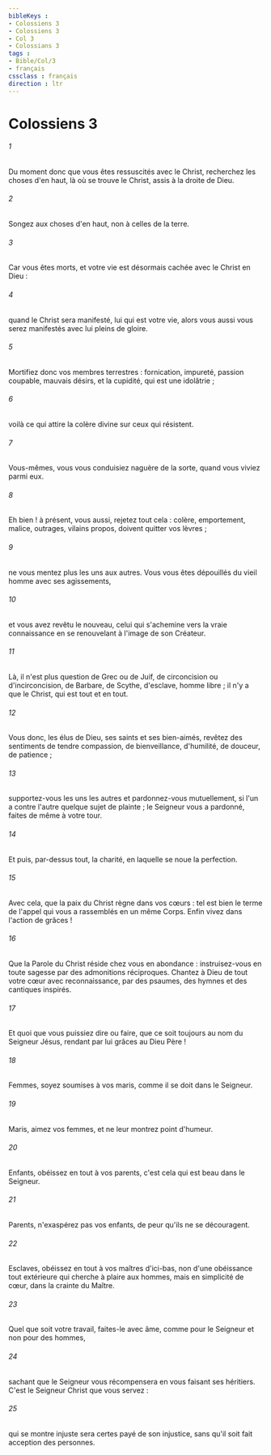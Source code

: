 ```yaml
---
bibleKeys : 
- Colossiens 3
- Colossiens 3
- Col 3
- Colossians 3
tags : 
- Bible/Col/3
- français
cssclass : français
direction : ltr
---
```


# Colossiens 3

###### 1
Du moment donc que vous êtes ressuscités avec le Christ, recherchez les choses d'en haut, là où se trouve le Christ, assis à la droite de Dieu. 
###### 2
Songez aux choses d'en haut, non à celles de la terre. 
###### 3
Car vous êtes morts, et votre vie est désormais cachée avec le Christ en Dieu : 
###### 4
quand le Christ sera manifesté, lui qui est votre vie, alors vous aussi vous serez manifestés avec lui pleins de gloire. 
###### 5
Mortifiez donc vos membres terrestres : fornication, impureté, passion coupable, mauvais désirs, et la cupidité, qui est une idolâtrie ; 
###### 6
voilà ce qui attire la colère divine sur ceux qui résistent. 
###### 7
Vous-mêmes, vous vous conduisiez naguère de la sorte, quand vous viviez parmi eux. 
###### 8
Eh bien ! à présent, vous aussi, rejetez tout cela : colère, emportement, malice, outrages, vilains propos, doivent quitter vos lèvres ; 
###### 9
ne vous mentez plus les uns aux autres. Vous vous êtes dépouillés du vieil homme avec ses agissements, 
###### 10
et vous avez revêtu le nouveau, celui qui s'achemine vers la vraie connaissance en se renouvelant à l'image de son Créateur. 
###### 11
Là, il n'est plus question de Grec ou de Juif, de circoncision ou d'incirconcision, de Barbare, de Scythe, d'esclave, homme libre ; il n'y a que le Christ, qui est tout et en tout. 
###### 12
Vous donc, les élus de Dieu, ses saints et ses bien-aimés, revêtez des sentiments de tendre compassion, de bienveillance, d'humilité, de douceur, de patience ; 
###### 13
supportez-vous les uns les autres et pardonnez-vous mutuellement, si l'un a contre l'autre quelque sujet de plainte ; le Seigneur vous a pardonné, faites de même à votre tour. 
###### 14
Et puis, par-dessus tout, la charité, en laquelle se noue la perfection. 
###### 15
Avec cela, que la paix du Christ règne dans vos cœurs : tel est bien le terme de l'appel qui vous a rassemblés en un même Corps. Enfin vivez dans l'action de grâces ! 
###### 16
Que la Parole du Christ réside chez vous en abondance : instruisez-vous en toute sagesse par des admonitions réciproques. Chantez à Dieu de tout votre cœur avec reconnaissance, par des psaumes, des hymnes et des cantiques inspirés. 
###### 17
Et quoi que vous puissiez dire ou faire, que ce soit toujours au nom du Seigneur Jésus, rendant par lui grâces au Dieu Père ! 
###### 18
Femmes, soyez soumises à vos maris, comme il se doit dans le Seigneur. 
###### 19
Maris, aimez vos femmes, et ne leur montrez point d'humeur. 
###### 20
Enfants, obéissez en tout à vos parents, c'est cela qui est beau dans le Seigneur. 
###### 21
Parents, n'exaspérez pas vos enfants, de peur qu'ils ne se découragent. 
###### 22
Esclaves, obéissez en tout à vos maîtres d'ici-bas, non d'une obéissance tout extérieure qui cherche à plaire aux hommes, mais en simplicité de cœur, dans la crainte du Maître. 
###### 23
Quel que soit votre travail, faites-le avec âme, comme pour le Seigneur et non pour des hommes, 
###### 24
sachant que le Seigneur vous récompensera en vous faisant ses héritiers. C'est le Seigneur Christ que vous servez : 
###### 25
qui se montre injuste sera certes payé de son injustice, sans qu'il soit fait acception des personnes. 
